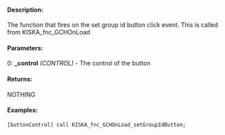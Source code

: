 #### Description:
The function that fires on the set group id button click event. This is called from KISKA_fnc_GCHOnLoad

#### Parameters:
0: **_control** *(CONTROL)* - The control of the button

#### Returns:
NOTHING

#### Examples:
```sqf
[buttonControl] call KISKA_fnc_GCHOnLoad_setGroupIdButton;
```

